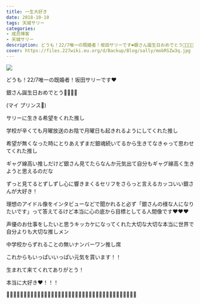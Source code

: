 ```yaml
---
title: 一生大好き
date: 2018-10-10
tags: 天城サリー
categories: 
- 成员博客
- 天城サリー
description: どうも！22/7唯一の既婚者！坂田サリーです❤️銀さん誕生日おめでとう🎁🎉🎊🎈(マイ プリンス🤴)サリーに生きる希望をくれた推し学校が辛くても月曜放送のお陰で月曜日も起きれるようにしてくれた推し希望が無くな...
cover: https://files.227wiki.eu.org/d/Backup/Blog/sally/mobRSZw3q.jpg 
---
```

![](https://files.227wiki.eu.org/d/Backup/Blog/sally/mobRSZw3q.jpg)

どうも！22/7唯一の既婚者！坂田サリーです❤️




銀さん誕生日おめでとう🎁🎉🎊🎈


(マイ プリンス🤴)





サリーに生きる希望をくれた推し




学校が辛くても月曜放送のお陰で月曜日も起きれるようにしてくれた推し




希望が無くなった時にとりあえずまだ銀魂続いてるから生きてなきゃって思わせてくれた推し




ギャグ線高い推しだけど銀さん見てたらなんか元気出て自分もギャグ線高く生きようと思えるのだな




ずっと見てるとずしずし心に響きまくるセリフをさらっと言えるカッコいい銀さんが大好き！




理想のアイドル像をインタビューなどで聞かれると必ず「銀さんの様な人になりたいです」って答えてるけど本当に心の底から目標としてる人間像です❤️❤️❤️




声優のお仕事をしたいと思うキッカケになってくれた大切な大切な本当に世界で自分よりも大切な推しメン




中学校からずれることの無いナンバーワン推し席




これからもいっぱいいっぱい元気を貰います！！




生まれて来てくれてありがとう！




本当に大好き❤！！！




🔪🔪🔪🔪🥚🔪🔪🔪🥚🔪🔪🔪🥚🔪🔪🔪🔪🔪🔪🥚🔪🔪🔪🔪🔪🔪🔪🔪🔪🔪🔪🔪🥚🔪🔪🔪🔪🥚














